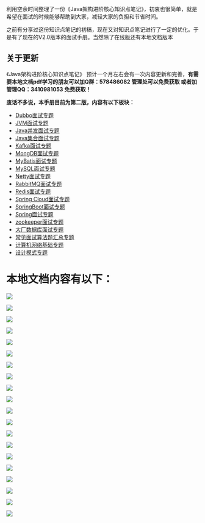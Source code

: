 利用空余时间整理了一份《Java架构进阶核心知识点笔记》，初衷也很简单，就是希望在面试的时候能够帮助到大家，减轻大家的负担和节省时间。

之前有分享过这份知识点笔记的初稿，现在又对知识点笔记进行了一定的优化。于是有了现在的V2.0版本的面试手册。当然除了在线版还有本地文档版本
## 关于更新
《Java架构进阶核心知识点笔记》 预计一个月左右会有一次内容更新和完善，**有需要本地文档pdf学习的朋友可以加Q群：578486082 管理处可以免费获取 或者加管理QQ：3410981053 免费获取！**

**废话不多说，本手册目前为第二版，内容有以下板块：**

- [Dubbo面试专题](https://github.com/ThinkingHan/MyProject/blob/master/Dubbo%E9%9D%A2%E8%AF%95.md)
- [JVM面试专题](https://github.com/ThinkingHan/MyProject/blob/master/JVM%E9%9D%A2%E8%AF%95.md)
- [Java并发面试专题](https://github.com/ThinkingHan/MyProject/blob/master/Java%E5%B9%B6%E5%8F%91%E9%9D%A2%E8%AF%95.md)
- [Java集合面试专题](https://github.com/ThinkingHan/MyProject/blob/master/Java%E9%9B%86%E5%90%88%E9%9D%A2%E8%AF%95.md)
- [Kafka面试专题](https://github.com/ThinkingHan/MyProject)
- [MongDB面试专题](https://github.com/ThinkingHan/MyProject/blob/master/MongDB%E9%9D%A2%E8%AF%95.md)
- [MyBatis面试专题](https://github.com/ThinkingHan/MyProject/blob/master/MyBatis%E9%9D%A2%E8%AF%95.md)
- [MySQL面试专题](https://github.com/ThinkingHan/MyProject/blob/master/MySQL%E9%9D%A2%E8%AF%95.md)
- [Netty面试专题](https://github.com/ThinkingHan/MyProject/blob/master/Netty%E9%9D%A2%E8%AF%95.md)
- [RabbitMQ面试专题](https://github.com/ThinkingHan/MyProject/blob/master/RabbitMQ%E9%9D%A2%E8%AF%95.md)
- [Redis面试专题](https://github.com/ThinkingHan/MyProject/blob/master/Redis%E9%9D%A2%E8%AF%95.md)
- [Spring Cloud面试专题](https://github.com/ThinkingHan/MyProject/blob/master/Spring%20Cloud%E9%9D%A2%E8%AF%95.md)
- [SpringBoot面试专题](https://github.com/ThinkingHan/MyProject/blob/master/SpringBoot%E9%9D%A2%E8%AF%95.md)
- [Spring面试专题](https://github.com/ThinkingHan/MyProject/blob/master/Spring%E9%9D%A2%E8%AF%95.md)
- [zookeeper面试专题](https://github.com/ThinkingHan/MyProject/blob/master/zookeeper%E9%9D%A2%E8%AF%95.md)
- [大厂数据库面试专题](https://github.com/ThinkingHan/MyProject/blob/master/%E5%A4%A7%E5%8E%82%E6%95%B0%E6%8D%AE%E5%BA%93%E9%9D%A2%E8%AF%95.md)
- [常见面试算法题汇总专题](https://github.com/ThinkingHan/MyProject/blob/master/%E5%B8%B8%E8%A7%81%E9%9D%A2%E8%AF%95%E7%AE%97%E6%B3%95%E9%A2%98%E6%B1%87%E6%80%BB.md)
- [计算机网络基础专题](https://github.com/ThinkingHan/MyProject/blob/master/%E8%AE%A1%E7%AE%97%E6%9C%BA%E7%BD%91%E7%BB%9C%E5%9F%BA%E7%A1%80.md)
- [设计模式专题](https://github.com/ThinkingHan/MyProject/blob/master/%E8%AE%BE%E8%AE%A1%E6%A8%A1%E5%BC%8F.md)



# 本地文档内容有以下：

![](https://upload-images.jianshu.io/upload_images/11474088-cd410246be0b9bd0?imageMogr2/auto-orient/strip%7CimageView2/2/w/1240)

![](https://upload-images.jianshu.io/upload_images/11474088-ff7b864b90266b70?imageMogr2/auto-orient/strip%7CimageView2/2/w/1240)

![](https://upload-images.jianshu.io/upload_images/11474088-ac486de34704f4fc?imageMogr2/auto-orient/strip%7CimageView2/2/w/1240)

![](https://upload-images.jianshu.io/upload_images/11474088-08762b89aff53b96?imageMogr2/auto-orient/strip%7CimageView2/2/w/1240)

![](https://upload-images.jianshu.io/upload_images/11474088-44aa5c50bdbc5f9a?imageMogr2/auto-orient/strip%7CimageView2/2/w/1240)

![](https://upload-images.jianshu.io/upload_images/11474088-e96f4a08d09669be?imageMogr2/auto-orient/strip%7CimageView2/2/w/1240)

![](https://upload-images.jianshu.io/upload_images/11474088-6ce2bcf790adee7d?imageMogr2/auto-orient/strip%7CimageView2/2/w/1240)

![](https://upload-images.jianshu.io/upload_images/11474088-620120728fc53ecc?imageMogr2/auto-orient/strip%7CimageView2/2/w/1240)

![](https://upload-images.jianshu.io/upload_images/11474088-e9bc86d0206ae815?imageMogr2/auto-orient/strip%7CimageView2/2/w/1240)

![](https://upload-images.jianshu.io/upload_images/11474088-186912998ee35312?imageMogr2/auto-orient/strip%7CimageView2/2/w/1240)

![](https://upload-images.jianshu.io/upload_images/11474088-1fb48e6936194537?imageMogr2/auto-orient/strip%7CimageView2/2/w/1240)

![](https://upload-images.jianshu.io/upload_images/11474088-27eb70dd73e0802b?imageMogr2/auto-orient/strip%7CimageView2/2/w/1240)

![](https://upload-images.jianshu.io/upload_images/11474088-c4480031d5082a4d?imageMogr2/auto-orient/strip%7CimageView2/2/w/1240)

![](https://upload-images.jianshu.io/upload_images/11474088-945805c209b80823?imageMogr2/auto-orient/strip%7CimageView2/2/w/1240)

![](https://upload-images.jianshu.io/upload_images/11474088-cbb03805634472d5?imageMogr2/auto-orient/strip%7CimageView2/2/w/1240)

![](https://upload-images.jianshu.io/upload_images/11474088-a2801273f05546d3?imageMogr2/auto-orient/strip%7CimageView2/2/w/1240)

![](https://upload-images.jianshu.io/upload_images/11474088-1ac6071d9873431c?imageMogr2/auto-orient/strip%7CimageView2/2/w/1240)

![](https://upload-images.jianshu.io/upload_images/11474088-53cb726c59dc834a?imageMogr2/auto-orient/strip%7CimageView2/2/w/1240)

![](https://upload-images.jianshu.io/upload_images/11474088-33f5ffe4ad95d3ce?imageMogr2/auto-orient/strip%7CimageView2/2/w/1240)

![](https://upload-images.jianshu.io/upload_images/11474088-700832b697250a14?imageMogr2/auto-orient/strip%7CimageView2/2/w/1240)
